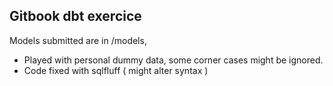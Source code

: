 ## Gitbook dbt exercice 

Models submitted are in /models,

- Played with personal dummy data, some corner cases might be ignored.
- Code fixed with sqlfluff ( might alter syntax )